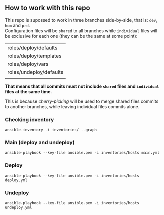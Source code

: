 ## How to work with this repo
This repo is supossed to work in three branches side-by-side, that is: `dev`, `hom` and `prd`.<br>
Configuration files will be `shared` to all branches while `individual` files will be exclusive for each one 
(they can be the same at some point):

||
|---|
| roles/deploy/defaults |
| roles/deploy/templates |
| roles/deploy/vars |
| roles/undeploy/defaults |
||

**That means that all commits must not include `shared` files and `individual` files at the same time.**

This is because *cherry-picking* will be used to merge shared files commits to another branches, while leaving individual files commits alone.

### Checking inventory
    ansible-inventory -i inventories/ --graph
### Main (deploy and undeploy)
    ansible-playbook --key-file ansible.pem -i inventories/hosts main.yml
### Deploy
    ansible-playbook --key-file ansible.pem -i inventories/hosts deploy.yml
### Undeploy
    ansible-playbook --key-file ansible.pem -i inventories/hosts undeploy.yml